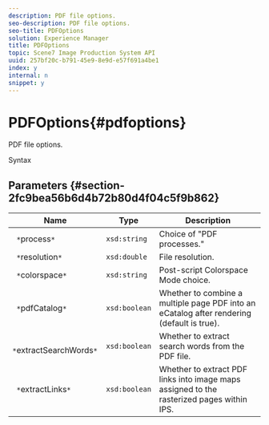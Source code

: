 ```yaml
---
description: PDF file options.
seo-description: PDF file options.
seo-title: PDFOptions
solution: Experience Manager
title: PDFOptions
topic: Scene7 Image Production System API
uuid: 257bf20c-b791-45e9-8e9d-e57f691a4be1
index: y
internal: n
snippet: y
---
```


# PDFOptions{#pdfoptions}

PDF file options.

 Syntax 

## Parameters {#section-2fc9bea56b6d4b72b80d4f04c5f9b862}

|  Name  | Type  | Description  |
|---|---|---|
|  ` *`process`*`  | `xsd:string`  | Choice of "PDF processes."  |
|  ` *`resolution`*`  | `xsd:double`  | File resolution.  |
|  ` *`colorspace`*`  | `xsd:string`  | Post-script Colorspace Mode choice.  |
|  ` *`pdfCatalog`*`  | `xsd:boolean`  | Whether to combine a multiple page PDF into an eCatalog after rendering (default is true).  |
|  ` *`extractSearchWords`*`  | `xsd:boolean`  | Whether to extract search words from the PDF file.  |
|  ` *`extractLinks`*`  | `xsd:boolean`  | Whether to extract PDF links into image maps assigned to the rasterized pages within IPS.  |

